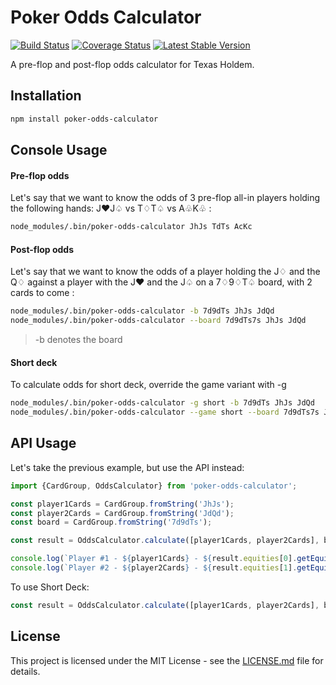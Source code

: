 # Poker Odds Calculator

[![Build Status](https://travis-ci.org/rundef/node-poker-odds-calculator.svg?branch=master)](https://travis-ci.org/rundef/node-poker-odds-calculator)
[![Coverage Status](https://coveralls.io/repos/github/rundef/node-poker-odds-calculator/badge.svg?branch=master)](https://coveralls.io/github/rundef/node-poker-odds-calculator?branch=master)
[![Latest Stable Version](https://img.shields.io/npm/v/poker-odds-calculator.svg)](https://www.npmjs.com/package/poker-odds-calculator)

A pre-flop and post-flop odds calculator for Texas Holdem.

## Installation

```bash
npm install poker-odds-calculator
```

## Console Usage

#### Pre-flop odds

Let's say that we want to know the odds of 3 pre-flop all-in players holding the following hands: J♥J♤ vs T♢T♤ vs A♧K♧ :

```bash
node_modules/.bin/poker-odds-calculator JhJs TdTs AcKc
```

#### Post-flop odds

Let's say that we want to know the odds of a player holding the J♢ and the Q♢ against a player with the J♥ and the J♤ on a 7♢9♢T♤ board, with 2 cards to come :

```bash
node_modules/.bin/poker-odds-calculator -b 7d9dTs JhJs JdQd
node_modules/.bin/poker-odds-calculator --board 7d9dTs7s JhJs JdQd
```
> -b denotes the board

#### Short deck
 To calculate odds for short deck, override the game variant with -g
 ```bash
node_modules/.bin/poker-odds-calculator -g short -b 7d9dTs JhJs JdQd
node_modules/.bin/poker-odds-calculator --game short --board 7d9dTs7s JhJs JdQd
```

## API Usage

Let's take the previous example, but use the API instead:

```js
import {CardGroup, OddsCalculator} from 'poker-odds-calculator';

const player1Cards = CardGroup.fromString('JhJs');
const player2Cards = CardGroup.fromString('JdQd');
const board = CardGroup.fromString('7d9dTs');

const result = OddsCalculator.calculate([player1Cards, player2Cards], board);

console.log(`Player #1 - ${player1Cards} - ${result.equities[0].getEquity()}%`);
console.log(`Player #2 - ${player2Cards} - ${result.equities[1].getEquity()}%`);
```

To use Short Deck:
```js
const result = OddsCalculator.calculate([player1Cards, player2Cards], board, 'short');
```

## License

This project is licensed under the MIT License - see the [LICENSE.md](LICENSE.md) file for details.